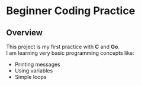 # Beginner Coding Practice

## Overview
This project is my first practice with **C** and **Go**.  
I am learning very basic programming concepts like:
- Printing messages
- Using variables
- Simple loops
